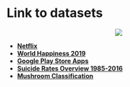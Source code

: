 # Link to datasets

<p align="center">
  <a href="https://media.giphy.com/media/4LsN0YwgIsvaU/giphy.gif">
    <img src="https://media.giphy.com/media/4LsN0YwgIsvaU/giphy.gif">
  </a>
</p>

  * [**Netflix**](https://www.kaggle.com/netflix-inc/netflix-prize-data#combined_data_1.txt)
  * [**World Happiness 2019**](https://www.kaggle.com/PromptCloudHQ/world-happiness-report-2019#world-happiness-report-2019.csv)
  * [**Google Play Store Apps**](https://www.kaggle.com/lava18/google-play-store-apps#googleplaystore.csv)
  * [**Suicide Rates Overview 1985-2016**](https://www.kaggle.com/russellyates88/suicide-rates-overview-1985-to-2016#master.csv)
  * [**Mushroom Classification**](https://www.kaggle.com/uciml/mushroom-classification/version/1)
